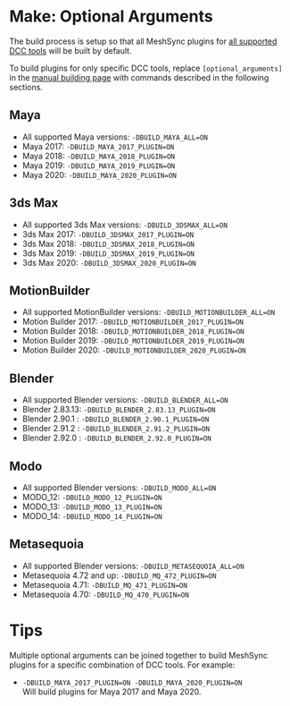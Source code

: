 # Make: Optional Arguments

The build process is setup so that all MeshSync plugins for [all supported DCC tools](../../../Documentation~/index.md) 
will be built by default.

To build plugins for only specific DCC tools, 
replace `[optional_arguments]` in the [manual building page](BuildDCCPlugins.md)
with commands described in the following sections.

## Maya

* All supported Maya versions: `-DBUILD_MAYA_ALL=ON`
* Maya 2017: `-DBUILD_MAYA_2017_PLUGIN=ON`
* Maya 2018: `-DBUILD_MAYA_2018_PLUGIN=ON`
* Maya 2019: `-DBUILD_MAYA_2019_PLUGIN=ON`
* Maya 2020: `-DBUILD_MAYA_2020_PLUGIN=ON`

## 3ds Max

* All supported 3ds Max versions: `-DBUILD_3DSMAX_ALL=ON`
* 3ds Max 2017: `-DBUILD_3DSMAX_2017_PLUGIN=ON`
* 3ds Max 2018: `-DBUILD_3DSMAX_2018_PLUGIN=ON`
* 3ds Max 2019: `-DBUILD_3DSMAX_2019_PLUGIN=ON`
* 3ds Max 2020: `-DBUILD_3DSMAX_2020_PLUGIN=ON`

## MotionBuilder

* All supported MotionBuilder versions: `-DBUILD_MOTIONBUILDER_ALL=ON`
* Motion Builder 2017: `-DBUILD_MOTIONBUILDER_2017_PLUGIN=ON`
* Motion Builder 2018: `-DBUILD_MOTIONBUILDER_2018_PLUGIN=ON`
* Motion Builder 2019: `-DBUILD_MOTIONBUILDER_2019_PLUGIN=ON`
* Motion Builder 2020: `-DBUILD_MOTIONBUILDER_2020_PLUGIN=ON`

## Blender

* All supported Blender versions: `-DBUILD_BLENDER_ALL=ON`
* Blender 2.83.13: `-DBUILD_BLENDER_2.83.13_PLUGIN=ON`
* Blender 2.90.1 : `-DBUILD_BLENDER_2.90.1_PLUGIN=ON`
* Blender 2.91.2 : `-DBUILD_BLENDER_2.91.2_PLUGIN=ON`
* Blender 2.92.0 : `-DBUILD_BLENDER_2.92.0_PLUGIN=ON`

## Modo

* All supported Blender versions: `-DBUILD_MODO_ALL=ON`
* MODO_12: `-DBUILD_MODO_12_PLUGIN=ON`
* MODO_13: `-DBUILD_MODO_13_PLUGIN=ON`
* MODO_14: `-DBUILD_MODO_14_PLUGIN=ON`

## Metasequoia

* All supported Blender versions: `-DBUILD_METASEQUOIA_ALL=ON`
* Metasequoia 4.72 and up: `-DBUILD_MQ_472_PLUGIN=ON`
* Metasequoia 4.71: `-DBUILD_MQ_471_PLUGIN=ON`
* Metasequoia 4.70: `-DBUILD_MQ_470_PLUGIN=ON`


# Tips

Multiple optional arguments can be joined together to build MeshSync plugins for a specific combination of 
DCC tools. For example:

* `-DBUILD_MAYA_2017_PLUGIN=ON -DBUILD_MAYA_2020_PLUGIN=ON`  
  Will build plugins for Maya 2017 and Maya 2020.
